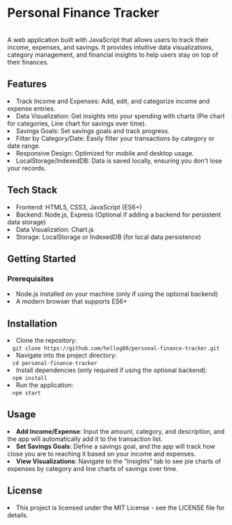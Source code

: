 <html>
  <body>
    <h1>Personal Finance Tracker</h1>
    <br>
    A web application built with JavaScript that allows users to track their income, expenses, and savings. It provides intuitive data visualizations, category management, and financial insights to help users stay on top of their finances.
    <br>
    <h2>Features</h2>
      <ui>
        <li>Track Income and Expenses: Add, edit, and categorize income and expense entries.</li>
        <li> Data Visualization: Get insights into your spending with charts (Pie chart for categories, Line chart for savings over time).</li>
         <li>Savings Goals: Set savings goals and track progress.</li>
         <li>Filter by Category/Date: Easily filter your transactions by category or date range.</li>
         <li>Responsive Design: Optimized for mobile and desktop usage.</li>
         <li>LocalStorage/IndexedDB: Data is saved locally, ensuring you don't lose your records.</li>
      </ui>
    <h2>Tech Stack</h2>
    <ui>
      <li>Frontend: HTML5, CSS3, JavaScript (ES6+)</li>
      <li>Backend: Node.js, Express (Optional if adding a backend for persistent data storage)</li>
      <li>Data Visualization: Chart.js</li>
      <li>Storage: LocalStorage or IndexedDB (for local data persistence)</li>
    </ui>
    <h2>Getting Started</h2>
      <h3>Prerequisites</h3>
      <ui>
      <li>Node.js installed on your machine (only if using the optional backend)</li>
      <li>A modern browser that supports ES6+</li>
      </ui>
    <h2>Installation</h2>
      <ui>
      <li>Clone the repository:<br>&nbsp;&nbsp;&nbsp;<code>git clone https://github.com/hellog80/personal-finance-tracker.git</code></li>
      <li>Navigate into the project directory:<br>&nbsp;&nbsp;&nbsp;<code>cd personal-finance-tracker</code></li>
      <li>Install dependencies (only required if using the optional backend):<br>&nbsp;&nbsp;&nbsp;<code>npm install</code></li>
      <li>Run the application:<br>&nbsp;&nbsp;&nbsp;<code>npm start</code></li>
      </ui>
     <h2>Usage</h2>
      <ui>
      <li><b>Add Income/Expense</b>: Input the amount, category, and description, and the app will automatically add it to the transaction list.</li>
      <li><b>Set Savings Goals</b>: Define a savings goal, and the app will track how close you are to reaching it based on your income and expenses.</li>
      <li><b>View Visualizations</b>: Navigate to the "Insights" tab to see pie charts of expenses by category and line charts of savings over time.</li>
      </ui>
    <h2>License</h2>
      <ui>
      <li>This project is licensed under the MIT License - see the LICENSE file for details.</li>
      </ui>
  </body>
</html>
